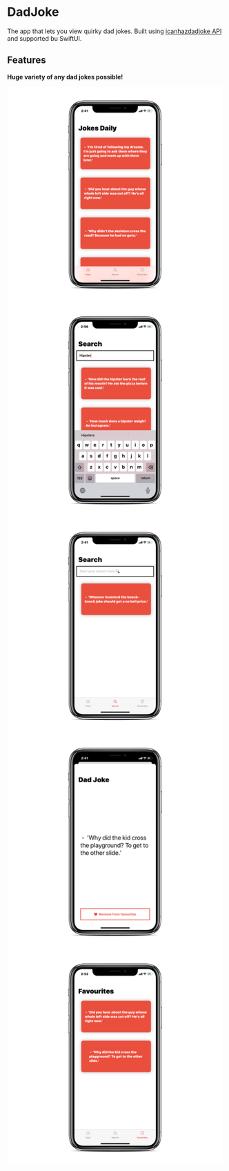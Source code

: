 # DadJoke

The app that lets you view quirky dad jokes. Built using [icanhazdadjoke API](https://icanhazdadjoke.com) and supported bu SwiftUI. 

## Features

**Huge variety of any dad jokes possible!**

<img align="left" width="500" height="500" src="https://github.com/NikBeastDeve/DadJoke/blob/master/DadJoke/Screenshots/feed.png">

<img align="left" width="500" height="500" src="https://github.com/NikBeastDeve/DadJoke/blob/master/DadJoke/Screenshots/search.png">

<img align="left" width="500" height="500" src="https://github.com/NikBeastDeve/DadJoke/blob/master/DadJoke/Screenshots/search_default.png">

<img align="left" width="500" height="500" src="https://github.com/NikBeastDeve/DadJoke/blob/master/DadJoke/Screenshots/joke_view.png">

<img align="left" width="500" height="500" src="https://github.com/NikBeastDeve/DadJoke/blob/master/DadJoke/Screenshots/fav.png">

